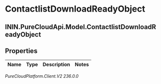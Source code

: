 # ContactlistDownloadReadyObject

## ININ.PureCloudApi.Model.ContactlistDownloadReadyObject

## Properties

|Name | Type | Description | Notes|
|------------ | ------------- | ------------- | -------------|



_PureCloudPlatform.Client.V2 236.0.0_
